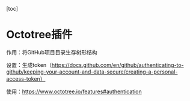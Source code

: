 [toc]

# Octotree插件

作用：将GitHub项目目录生存树形结构

设置：生成token（https://docs.github.com/en/github/authenticating-to-github/keeping-your-account-and-data-secure/creating-a-personal-access-token）

使用：https://www.octotree.io/features#authentication